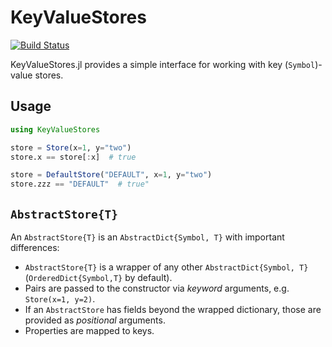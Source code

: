# KeyValueStores

[![Build Status](https://github.com/joshday/KeyValueStores.jl/actions/workflows/CI.yml/badge.svg?branch=main)](https://github.com/joshday/KeyValueStores.jl/actions/workflows/CI.yml?query=branch%3Amain)


KeyValueStores.jl provides a simple interface for working with key (`Symbol`)-value stores.

## Usage

```julia
using KeyValueStores

store = Store(x=1, y="two")
store.x == store[:x]  # true

store = DefaultStore("DEFAULT", x=1, y="two")
store.zzz == "DEFAULT"  # true"
```


## `AbstractStore{T}`

An `AbstractStore{T}` is an `AbstractDict{Symbol, T}` with important differences:

- `AbstractStore{T}` is a wrapper of any other `AbstractDict{Symbol, T}` (`OrderedDict{Symbol,T}` by default).
- Pairs are passed to the constructor via *keyword* arguments, e.g. `Store(x=1, y=2)`.
- If an `AbstractStore` has fields beyond the wrapped dictionary, those are provided as *positional* arguments.
- Properties are mapped to keys.
